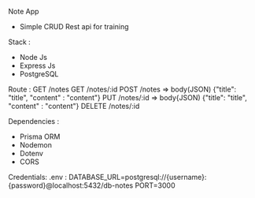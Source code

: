 Note App 
- Simple CRUD Rest api for training

Stack :
- Node Js
- Express Js
- PostgreSQL

Route : 
GET /notes
GET /notes/:id
POST /notes => body(JSON) {"title": "title", "content" : "content"}
PUT /notes/:id => body{JSON) {"title": "title", "content" : "content"}
DELETE /notes/:id

Dependencies : 
- Prisma ORM
- Nodemon
- Dotenv
- CORS

Credentials:
.env :
DATABASE_URL=postgresql://{username}:{password}@localhost:5432/db-notes
PORT=3000

